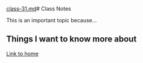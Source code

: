 [class-31.md](class-31.md)# Class Notes

This is an important topic because...

## Things I want to know more about

[Link to home](https://mikeshen7.github.io/reading-notes)
